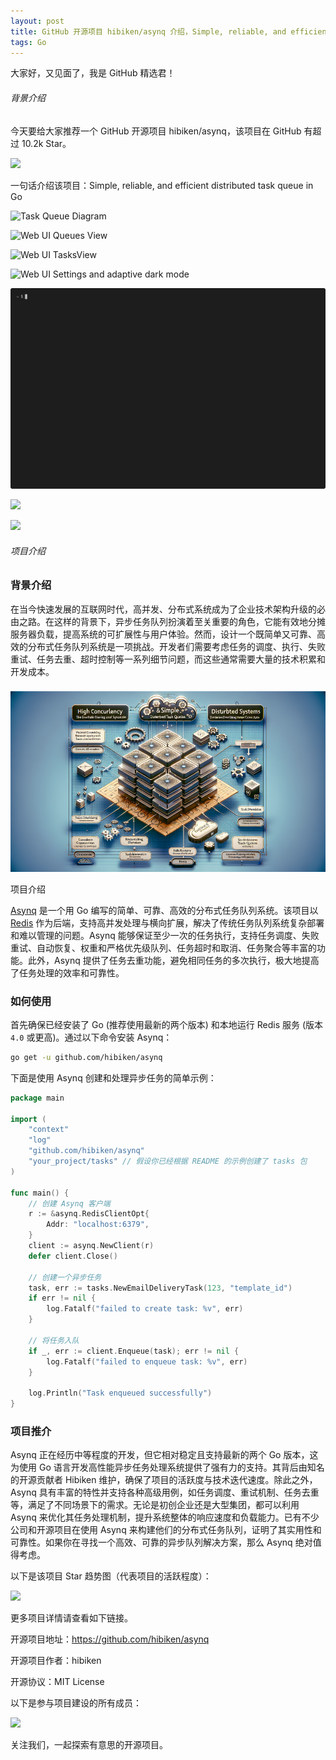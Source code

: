 ```yaml
---
layout: post
title: GitHub 开源项目 hibiken/asynq 介绍，Simple, reliable, and efficient distributed task queue in Go
tags: Go
---
```


大家好，又见面了，我是 GitHub 精选君！

###### 背景介绍

今天要给大家推荐一个 GitHub 开源项目 hibiken/asynq，该项目在 GitHub 有超过 10.2k Star。

![](https://stats.deeptrain.net/repo/hibiken/asynq/?theme=light)

一句话介绍该项目：Simple, reliable, and efficient distributed task queue in Go




![Task Queue Diagram](https://user-images.githubusercontent.com/11155743/116358505-656f5f80-a806-11eb-9c16-94e49dab0f99.jpg)

![Web UI Queues View](https://user-images.githubusercontent.com/11155743/114697016-07327f00-9d26-11eb-808c-0ac841dc888e.png)

![Web UI TasksView](https://user-images.githubusercontent.com/11155743/114697070-1f0a0300-9d26-11eb-855c-d3ec263865b7.png)

![Web UI Settings and adaptive dark mode](https://user-images.githubusercontent.com/11155743/114697149-3517c380-9d26-11eb-9f7a-ae2dd00aad5b.png)

![Gif](https://raw.githubusercontent.com/hibiken/asynq/master//docs/assets/dash.gif)

![](https://user-images.githubusercontent.com/11155743/114697792-ffbfa580-9d26-11eb-8e5b-33bef69476dc.png)

![](https://user-images.githubusercontent.com/10953044/146777420-cae6c476-bac6-469c-acce-b2f6584e8707.png)


###### 项目介绍

### 背景介绍

在当今快速发展的互联网时代，高并发、分布式系统成为了企业技术架构升级的必由之路。在这样的背景下，异步任务队列扮演着至关重要的角色，它能有效地分摊服务器负载，提高系统的可扩展性与用户体验。然而，设计一个既简单又可靠、高效的分布式任务队列系统是一项挑战。开发者们需要考虑任务的调度、执行、失败重试、任务去重、超时控制等一系列细节问题，而这些通常需要大量的技术积累和开发成本。

### 

![](https://raw.githubusercontent.com/ZhuPeng/pic/master/mac/compress_tmp-0d290a28832b0ecf8f511feae8755368.png)

项目介绍

[Asynq](https://github.com/hibiken/asynq) 是一个用 Go 编写的简单、可靠、高效的分布式任务队列系统。该项目以 [Redis](https://redis.io/) 作为后端，支持高并发处理与横向扩展，解决了传统任务队列系统复杂部署和难以管理的问题。Asynq 能够保证至少一次的任务执行，支持任务调度、失败重试、自动恢复、权重和严格优先级队列、任务超时和取消、任务聚合等丰富的功能。此外，Asynq 提供了任务去重功能，避免相同任务的多次执行，极大地提高了任务处理的效率和可靠性。

### 如何使用

首先确保已经安装了 Go (推荐使用最新的两个版本) 和本地运行 Redis 服务 (版本 `4.0` 或更高)。通过以下命令安装 Asynq：

```sh
go get -u github.com/hibiken/asynq
```

下面是使用 Asynq 创建和处理异步任务的简单示例：

```go
package main

import (
    "context"
    "log"
    "github.com/hibiken/asynq"
    "your_project/tasks" // 假设你已经根据 README 的示例创建了 tasks 包
)

func main() {
    // 创建 Asynq 客户端
    r := &asynq.RedisClientOpt{
        Addr: "localhost:6379",
    }
    client := asynq.NewClient(r)
    defer client.Close()

    // 创建一个异步任务
    task, err := tasks.NewEmailDeliveryTask(123, "template_id")
    if err != nil {
        log.Fatalf("failed to create task: %v", err)
    }

    // 将任务入队
    if _, err := client.Enqueue(task); err != nil {
        log.Fatalf("failed to enqueue task: %v", err)
    }

    log.Println("Task enqueued successfully")
}
```

### 项目推介

Asynq 正在经历中等程度的开发，但它相对稳定且支持最新的两个 Go 版本，这为使用 Go 语言开发高性能异步任务处理系统提供了强有力的支持。其背后由知名的开源贡献者 Hibiken 维护，确保了项目的活跃度与技术迭代速度。除此之外，Asynq 具有丰富的特性并支持各种高级用例，如任务调度、重试机制、任务去重等，满足了不同场景下的需求。无论是初创企业还是大型集团，都可以利用 Asynq 来优化其任务处理机制，提升系统整体的响应速度和负载能力。已有不少公司和开源项目在使用 Asynq 来构建他们的分布式任务队列，证明了其实用性和可靠性。如果你在寻找一个高效、可靠的异步队列解决方案，那么 Asynq 绝对值得考虑。

以下是该项目 Star 趋势图（代表项目的活跃程度）：

![](https://api.star-history.com/svg?repos=hibiken/asynq&type=Timeline)

更多项目详情请查看如下链接。

开源项目地址：https://github.com/hibiken/asynq 

开源项目作者：hibiken

开源协议：MIT License

以下是参与项目建设的所有成员：

![](https://contrib.rocks/image?repo=hibiken/asynq)

关注我们，一起探索有意思的开源项目。

